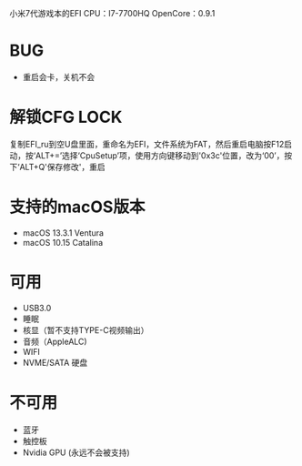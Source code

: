 小米7代游戏本的EFI
CPU：I7-7700HQ
OpenCore：0.9.1
# BUG
* 重启会卡，关机不会

# 解锁CFG LOCK
复制EFI_ru到空U盘里面，重命名为EFI，文件系统为FAT，然后重启电脑按F12启动，按‘ALT+=’选择‘CpuSetup’项，使用方向键移动到'0x3c'位置，改为‘00’，按下‘ALT+Q'保存修改'，重启

# 支持的macOS版本
* macOS 13.3.1 Ventura
* macOS 10.15 Catalina

# 可用
* USB3.0
* 睡眠
* 核显（暂不支持TYPE-C视频输出）
* 音频（AppleALC)
* WIFI
* NVME/SATA 硬盘

# 不可用
* 蓝牙
* 触控板
* Nvidia GPU (永远不会被支持)

